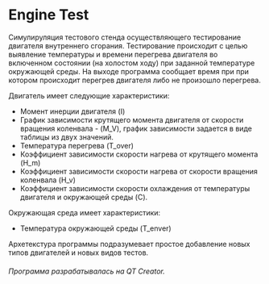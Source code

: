 # Engine Test

Симулируляция тестового стенда осуществляющего тестирование двигателя внутреннего сгорания. Тестирование происходит с целью выявление температуры и времени перегрева двигателя во включенном состоянии (на холостом ходу) при заданной температуре окружающей среды.
На выходе программа сообщает время при при котором происходит перегрев двигателя либо не произошло перегрева.

Двигатель имеет следующие характеристики:
* Момент инерции двигателя (I)
* График зависимости крутящего момента двигателя от скорости вращения коленвала - (M_V), график зависимости задается в виде таблицы из двух значений.
* Температура перегрева
 (T_over)
* Коэффициент зависимости скорости нагрева от крутящего момента (H_m)
* Коэффициент зависимости скорости нагрева от скорости вращения коленвала (H_v)
* Коэффициент зависимости скорости охлаждения от температуры двигателя и окружающей среды (C).

Окружающая среда имеет характеристики:
* Температура окружающей среды (T_enver)

Архетекстура программы подразумевает простое добавление новых типов двигателей и новых видов тестов.
###### Программа разрабатывалась на QT Creator.
